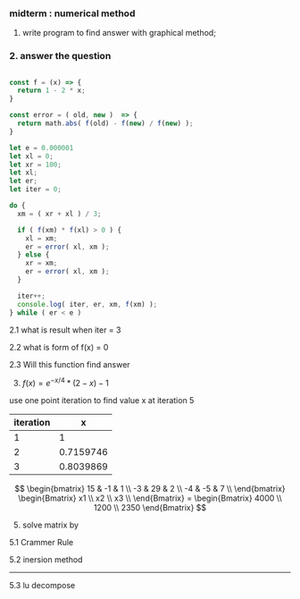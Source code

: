 ### midterm : numerical method

1. write program to find answer with graphical method;
### 2. answer the question 

``` js

const f = (x) => {
  return 1 - 2 * x;
}

const error = ( old, new )  => {
  return math.abs( f(old) - f(new) / f(new) );
}

let e = 0.000001
let xl = 0;
let xr = 100;
let xl;
let er;
let iter = 0;

do {
  xm = ( xr + xl ) / 3;

  if ( f(xm) * f(xl) > 0 ) {
    xl = xm;
    er = error( xl, xm );
  } else {
    xr = xm;
    er = error( xl, xm );
  }

  iter++;
  console.log( iter, er, xm, f(xm) );
} while ( er < e )

```
 2.1 what is result when iter = 3

2.2 what is form of f(x) = 0

2.3 Will this function find answer

3.  $f(x) = e^{-x/4} * (2 - x) - 1$

use one point iteration to find value x at iteration 5

|  iteration | x  |
|---|---|
| 1  |  1 |
| 2  |  0.7159746 |
| 3  |  0.8039869 |

$$
\begin{bmatrix}
  15  & -1 & 1 \\
  -3  & 29 & 2 \\
  -4  & -5 & 7 \\
\end{bmatrix}
\begin{Bmatrix}
  x1 \\
  x2 \\
  x3 \\
\end{Bmatrix} =
\begin{Bmatrix}
  4000 \\
  1200 \\
  2350
\end{Bmatrix}
$$

5. solve matrix by
  
5.1 Crammer Rule

5.2 inersion method
****
5.3 lu decompose